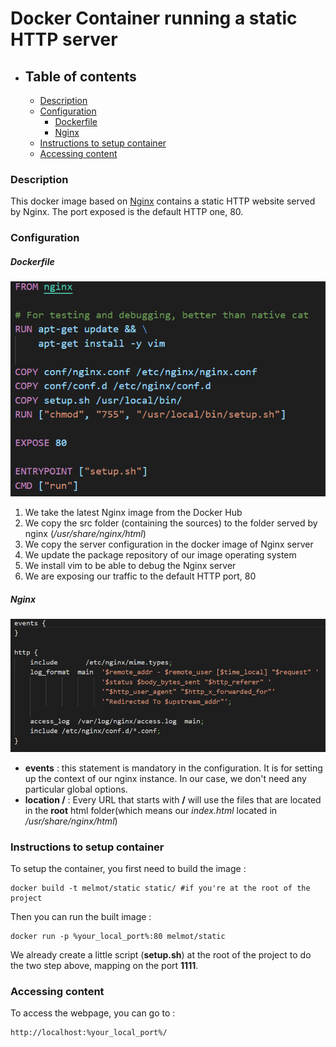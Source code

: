 # Docker Container running a static HTTP server

- ## Table of contents
    + [Description](#description)
    + [Configuration](#configuration)
        * [Dockerfile](#dockerfile)
        * [Nginx](#nginx)
    + [Instructions to setup container](#instructions-to-setup-container)
    + [Accessing content](#accessing-content)

### Description

This docker image based on [Nginx](https://github.com/nginxinc/docker-nginx) contains a static HTTP website served by Nginx. The port exposed is the default HTTP one, 80.

### Configuration

##### Dockerfile

![](img/dockerfile.PNG)

1. We take the latest Nginx image from the Docker Hub
2. We copy the src folder (containing the sources) to the folder served by nginx (*/usr/share/nginx/html*)
3. We copy the server configuration in the docker image of Nginx server
4. We update the package repository of our image operating system
5. We install vim to be able to debug the Nginx server
6. We are exposing our traffic to the default HTTP port, 80 

##### Nginx

![](img/nginx.PNG)

- **events** : this statement is mandatory in the configuration. It is for setting up the context of our nginx instance. In our case, we don't need any particular global options.
- **location /** : Every URL that starts with **/** will use the files that are located in the **root** html folder(which means our *index.html* located in */usr/share/nginx/html*)

### Instructions to setup container

To setup the container, you first need to build the image :

```shell
docker build -t melmot/static static/ #if you're at the root of the project
```

Then you can run the built image :

```
docker run -p %your_local_port%:80 melmot/static 
```

We already create a little script (**setup.sh**) at the root of the project to do the two step above, mapping on the port **1111**.

### Accessing content

To access the webpage, you can go to :

```
http://localhost:%your_local_port%/
```


